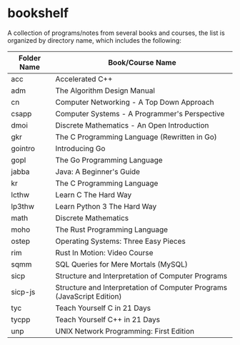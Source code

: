 # bookshelf
A collection of programs/notes from several books and courses, the list is organized by directory name, which includes the following:

| Folder Name | Book/Course Name |
| ----------- | ---------------- |
| acc         | Accelerated C++  |
| adm         | The Algorithm Design Manual |
| cn          | Computer Networking - A Top Down Approach |
| csapp       | Computer Systems - A Programmer's Perspective |
| dmoi        | Discrete Mathematics - An Open Introduction |
| gkr         | The C Programming Language (Rewritten in Go) |
| gointro     | Introducing Go |
| gopl        | The Go Programming Language |
| jabba       | Java: A Beginner's Guide |
| kr          | The C Programming Language |
| lcthw       | Learn C The Hard Way |
| lp3thw      | Learn Python 3 The Hard Way |
| math        | Discrete Mathematics |
| moho        | The Rust Programming Language |
| ostep       | Operating Systems: Three Easy Pieces |
| rim         | Rust In Motion: Video Course |
| sqmm        | SQL Queries for Mere Mortals (MySQL) |
| sicp        | Structure and Interpretation of Computer Programs |
| sicp-js     | Structure and Interpretation of Computer Programs (JavaScript Edition) |
| tyc         | Teach Yourself C in 21 Days |
| tycpp       | Teach Yourself C++ in 21 Days |
| unp         | UNIX Network Programming: First Edition |
